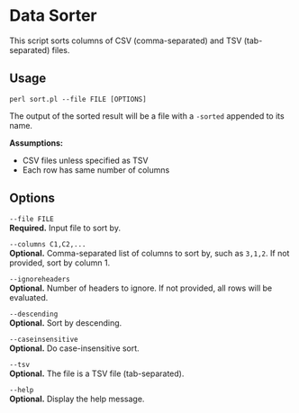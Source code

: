 # Data Sorter
This script sorts columns of CSV (comma-separated) and TSV (tab-separated) files. 

## Usage
`perl sort.pl --file FILE [OPTIONS]`

The output of the sorted result will be a file with a `-sorted` appended to its name.

**Assumptions:**  

  * CSV files unless specified as TSV 
  * Each row has same number of columns

## Options
`--file FILE`  
**Required.** Input file to sort by.

`--columns C1,C2,...`  
**Optional.** Comma-separated list of columns to sort by, such as `3,1,2`. If not provided, sort by column 1.

`--ignoreheaders`  
**Optional.** Number of headers to ignore. If not provided, all rows will be evaluated.

`--descending`  
**Optional.** Sort by descending.

`--caseinsensitive`  
**Optional.** Do case-insensitive sort.

`--tsv`  
**Optional.** The file is a TSV file (tab-separated).

`--help`  
**Optional.** Display the help message.
